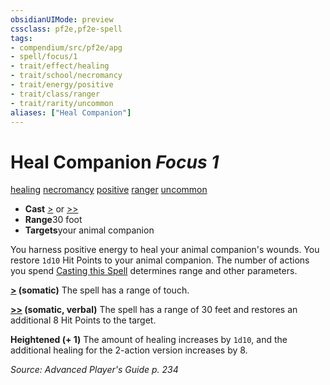```yaml
---
obsidianUIMode: preview
cssclass: pf2e,pf2e-spell
tags:
- compendium/src/pf2e/apg
- spell/focus/1
- trait/effect/healing
- trait/school/necromancy
- trait/energy/positive
- trait/class/ranger
- trait/rarity/uncommon
aliases: ["Heal Companion"]
---
```

# Heal Companion *Focus 1*   
[healing](healing.md)  [necromancy](necromancy.md)  [positive](positive.md)  [ranger](rules/traits/ranger.md)  [uncommon](uncommon.md)  

- **Cast** [>](chapter-9-playing-the-game.md#Actions "Single Action") or [>>](chapter-9-playing-the-game.md#Actions "Two-Action") 
- **Range**30 foot
- **Targets**your animal companion

You harness positive energy to heal your animal companion's wounds. You restore `1d10` Hit Points to your animal companion. The number of actions you spend [Casting this Spell](cast-a-spell.md) determines range and other parameters.

**[>](chapter-9-playing-the-game.md#Actions "Single Action") (somatic)** The spell has a range of touch.

**[>>](chapter-9-playing-the-game.md#Actions "Two-Action") (somatic, verbal)** The spell has a range of 30 feet and restores an additional 8 Hit Points to the target.

**Heightened (+ 1)** The amount of healing increases by `1d10`, and the additional healing for the 2-action version increases by 8.

*Source: Advanced Player's Guide p. 234*